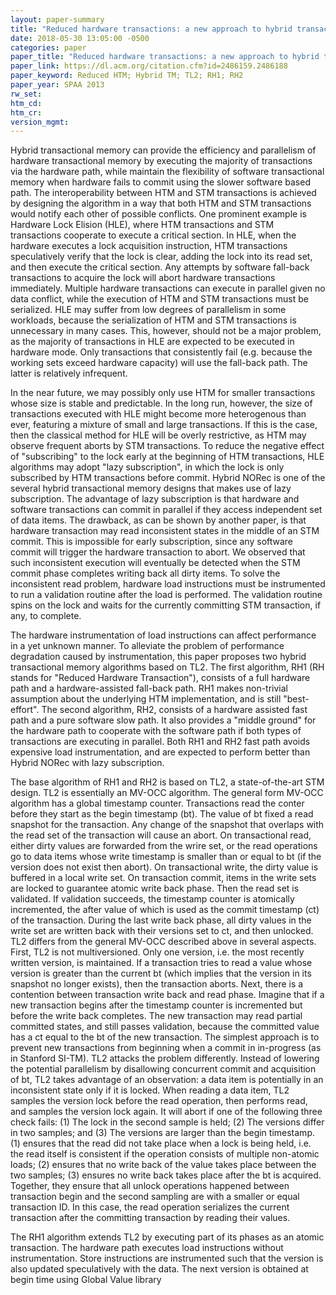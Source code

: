 ```yaml
---
layout: paper-summary
title: "Reduced hardware transactions: a new approach to hybrid transactional memory"
date: 2018-05-30 13:05:00 -0500
categories: paper
paper_title: "Reduced hardware transactions: a new approach to hybrid transactional memory"
paper_link: https://dl.acm.org/citation.cfm?id=2486159.2486188
paper_keyword: Reduced HTM; Hybrid TM; TL2; RH1; RH2
paper_year: SPAA 2013
rw_set: 
htm_cd: 
htm_cr: 
version_mgmt: 
---
```


Hybrid transactional memory can provide the efficiency and parallelism of hardware transactional 
memory by executing the majority of transactions via the hardware path, while maintain the flexibility
of software transactional memory when hardware fails to commit using the slower software based path.
The interoperability between HTM and STM transactions is achieved by designing the algorithm
in a way that both HTM and STM transactions would notify each other of possible conflicts. One
prominent example is Hardware Lock Elision (HLE), where HTM transactions and STM transactions cooperate
to execute a critical section. In HLE, when the hardware executes a lock acquisition instruction, HTM transactions 
speculatively verify that the lock is clear, adding the lock into its read set, and then execute the critical section. 
Any attempts by software fall-back transactions to acquire the lock will abort hardware transactions immediately. 
Multiple hardware transactions can execute in parallel given no data conflict, while the execution of 
HTM and STM transactions must be serialized. HLE may suffer from low degrees of parallelism in some workloads, 
because the serialization of HTM and STM transactions is unnecessary in many cases. This, however, should not
be a major problem, as the majority of transactions in HLE are expected to be executed in hardware mode. 
Only transactions that consistently fail (e.g. because the working sets exceed hardware capacity) will 
use the fall-back path. The latter is relatively infrequent.

In the near future, we may possibly only use HTM for smaller transactions whose size is stable and predictable. 
In the long run, however, the size of transactions executed with HLE might become more heterogenous than 
ever, featuring a mixture of small and large transactions. If this is the case, then the classical method for 
HLE will be overly restrictive, as HTM may observe frequent aborts by STM transactions. To reduce the negative effect
of "subscribing" to the lock early at the beginning of HTM transactions, HLE algorithms may adopt "lazy subscription", 
in which the lock is only subscribed by HTM transactions before commit. Hybrid NORec is one of the several 
hybrid transactional memory designs that makes use of lazy subscription. The advantage of lazy subscription is that
hardware and software transactions can commit in parallel if they access independent set of data items. The drawback,
as can be shown by another paper, is that hardware transaction may read inconsistent states in the middle of an
STM commit. This is impossible for early subscription, since any software commit will trigger the hardware transaction
to abort. We observed that such inconsistent execution will eventually be detected when the STM commit phase completes 
writing back all dirty items. To solve the inconsistent read problem, hardware load instructions must be instrumented 
to run a validation routine after the load is performed. The validation routine spins on the lock and waits for the 
currently committing STM transaction, if any, to complete. 

The hardware instrumentation of load instructions can affect performance in a yet unknown manner. To alleviate the 
problem of performance degradation caused by instrumentation, this paper proposes two hybrid transactional memory 
algorithms based on TL2. The first algorithm, RH1 (RH stands for "Reduced Hardware Transaction"), consists of a full
hardware path and a hardware-assisted fall-back path. RH1 makes non-trivial assumption about the underlying HTM 
implementation, and is still "best-effort". The second algorithm, RH2, consists of a hardware assisted fast path and
a pure software slow path. It also provides a "middle ground" for the hardware path to cooperate with the software 
path if both types of transactions are executing in parallel. Both RH1 and RH2 fast path avoids expensive load instrumentation, 
and are expected to perform better than Hybrid NORec with lazy subscription.

The base algorithm of RH1 and RH2 is based on TL2, a state-of-the-art STM design. TL2 is essentially an MV-OCC algorithm.
The general form MV-OCC algorithm has a global timestamp counter. Transactions read the conter before they start as the 
begin timestamp (bt). The value of bt fixed a read snapshot for the transaction. Any change of the snapshot that overlaps 
with the read set of the transaction will cause an abort. On transactional read, either dirty values are forwarded from the 
wrire set, or the read operations go to data items whose write timestamp is smaller than or equal to bt (if the version
does not exist then abort). On transactional write, the dirty value is buffered in a local write set. On transaction commit,
items in the write sets are locked to guarantee atomic write back phase. Then the read set is validated. If validation
succeeds, the timestamp counter is atomically incremented, the after value of which is used as the commit timestamp (ct) of 
the transaction. During the last write back phase, all dirty values in the write set are written back with their versions set
to ct, and then unlocked. TL2 differs from the general MV-OCC described above in several aspects. First, TL2 is not multiversioned.
Only one version, i.e. the most recently written version, is maintained. If a transaction tries to read a value whose version is 
greater than the current bt (which implies that the version in its snapshot no longer exists), then the transaction aborts.
Next, there is a contention between transaction write back and read phase. Imagine that if a new transaction begins after the 
timestamp counter is incremented but before the write back completes. The new transaction may read partial committed states,
and still passes validation, because the committed value has a ct equal to the bt of the new transaction. The simplest approach is to
prevent new transactions from beginning when a commit in in-progress (as in Stanford SI-TM). TL2 attacks the problem differently.
Instead of lowering the potential parallelism by disallowing concurrent commit and acquisition of bt, TL2 takes advantage of an
observation: a data item is potentially in an inconsistent state only if it is locked. When reading a data item, TL2 samples 
the version lock before the read operation, then performs read, and samples the version lock again. It will abort if one of the 
following three check fails: (1) The lock in the second sample is held; (2) The versions differ in two samples; and (3) The versions are 
larger than the begin timestamp. (1) ensures that the read did not take place when a lock is being held, i.e. the read itself 
is consistent if the operation consists of multiple non-atomic loads; (2) ensures that no write back of the value takes place 
between the two samples; (3) ensures no write back takes place after the bt is acquired. Together, they ensure that all unlock
operations happened between transaction begin and the second sampling are with a smaller or equal transaction ID. In this case,
the read operation serializes the current transaction after the committing transaction by reading their values.

The RH1 algorithm extends TL2 by executing part of its phases as an atomic transaction. The hardware path executes load 
instructions without instrumentation. Store instructions are instrumented such that the version is also updated speculatively 
with the data. The next version is obtained at begin time using Global Value library